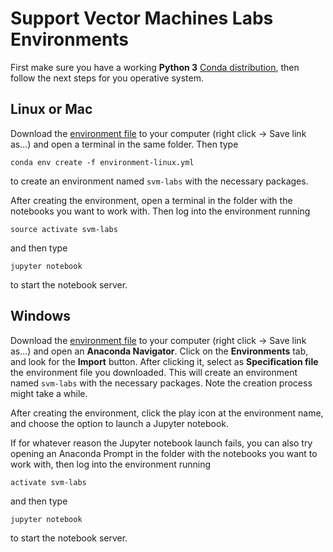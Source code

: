 # Support Vector Machines Labs Environments

First make sure you have a working **Python 3** [Conda distribution](https://anaconda.org/anaconda/python), then follow the next steps for you operative system.

## Linux or Mac

Download the [environment file](https://raw.githubusercontent.com/albarji/teaching-environments/master/SVMs/environment-linux.yml) to your computer (right click -> Save link as...) and open a terminal in the same folder. Then type

    conda env create -f environment-linux.yml

to create an environment named `svm-labs` with the necessary packages.

After creating the environment, open a terminal in the folder with the notebooks you want to work with. Then log into the environment running

    source activate svm-labs

and then type

    jupyter notebook

to start the notebook server.

## Windows

Download the [environment file](https://raw.githubusercontent.com/albarji/teaching-environments/master/SVMs/environment-windows.yml) to your computer (right click -> Save link as...) and open an **Anaconda Navigator**. Click on the **Environments** tab, and look for the **Import** button. After clicking it, select as **Specification file** the environment file you downloaded. This will create an environment named `svm-labs` with the necessary packages. Note the creation process might take a while.

After creating the environment, click the play icon at the environment name, and choose the option to launch a Jupyter notebook.

If for whatever reason the Jupyter notebook launch fails, you can also try opening an Anaconda Prompt in the folder with the notebooks you want to work with, then log into the environment running

    activate svm-labs

and then type

    jupyter notebook

to start the notebook server.
